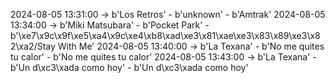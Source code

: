 2024-08-05 13:31:00 -> b'Los Retros' - b'unknown' - b'Amtrak'
2024-08-05 13:34:00 -> b'Miki Matsubara' - b'Pocket Park' - b'\xe7\x9c\x9f\xe5\xa4\x9c\xe4\xb8\xad\xe3\x81\xae\xe3\x83\x89\xe3\x82\xa2/Stay With Me'
2024-08-05 13:40:00 -> b'La Texana' - b'No me quites tu calor' - b'No me quites tu calor'
2024-08-05 13:43:00 -> b'La Texana' - b'Un d\xc3\xada como hoy' - b'Un d\xc3\xada como hoy'

